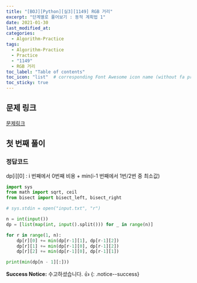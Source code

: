 ```yaml
---
title: "[BOJ][Python][실3][1149] RGB 거리"
excerpt: "단계별로 풀어보기 : 동적 계획법 1"
date: 2021-01-30
last_modified_at:
categories:
  - Algorithm-Practice
tags:
  - Algorithm-Practice
  - Practice
  - "1149"
  - RGB 거리
toc_label: "Table of contents"
toc_icon: "list"  # corresponding Font Awesome icon name (without fa prefix)
toc_sticky: true
---
```


## 문제 링크

[문제링크](https://www.acmicpc.net/problem/1149)  

## 첫 번째 풀이

### 정답코드  

dp[i][0] : i 번째에서 0번째 비용 + min(i-1 번째에서 1번/2번 중 최소값)  

```python
import sys
from math import sqrt, ceil
from bisect import bisect_left, bisect_right

# sys.stdin = open("input.txt", "r")

n = int(input())
dp = [list(map(int, input().split())) for _ in range(n)]

for r in range(1, n):
    dp[r][0] += min(dp[r-1][1], dp[r-1][2])
    dp[r][1] += min(dp[r-1][0], dp[r-1][2])
    dp[r][2] += min(dp[r-1][0], dp[r-1][1])

print(min(dp[n - 1][:]))
```  

**Success Notice:**
수고하셨습니다. :+1:
{: .notice--success}